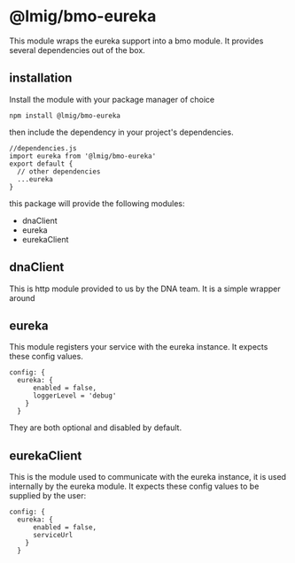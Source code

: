 # @lmig/bmo-eureka


This module wraps the eureka support into a bmo module. It provides several dependencies out of the box.

## installation

Install the module with your package manager of choice

`npm install @lmig/bmo-eureka`

then include the dependency in your project's dependencies.

```
//dependencies.js
import eureka from '@lmig/bmo-eureka'
export default {
  // other dependencies
  ...eureka
}
```
this package will provide the following modules:
  - dnaClient
  - eureka
  - eurekaClient

## dnaClient
This is http module provided to us by the DNA team. It is a simple wrapper around

## eureka
This module registers your service with the eureka instance. It expects these config values.

```
config: {
  eureka: {
      enabled = false,
      loggerLevel = 'debug'
    }
  }
```

They are both optional and disabled by default.


## eurekaClient
This is the module used to communicate with the eureka instance, it is used internally by the eureka module.
It expects these config values to be supplied by the user:
```
config: {
  eureka: {
      enabled = false,
      serviceUrl
    }
  }
```
